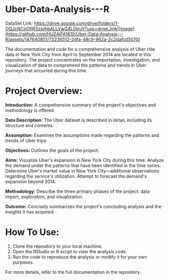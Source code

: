 # Uber-Data-Analysis---R

DataSet Link: 
https://drive.google.com/drive/folders/1-OQJcNCoOfjR3zsiihbALLVwG4LGtruY?usp=drive_link![image](https://github.com/HUZAIFA1610/Uber-Data-Analysis---R/assets/147640851/72236512-2dfa-48c9-962a-2c2dafcd5070)

The documentation and code for a comprehensive analysis of Uber ride data in New York City from April to September 2014 are located in this repository. The project concentrates on the importation, investigation, and visualization of data to comprehend the patterns and trends in Uber journeys that occurred during this time.

# Project Overview:
**Introduction:** A comprehensive summary of the project's objectives and methodology is offered.

**Data Description:** The Uber dataset is described in detail, including its structure and contents.

**Assumption:** Examines the assumptions made regarding the patterns and trends of Uber trips.

**Objectives:** Outlines the goals of the project.

**Aims:** Visualize Uber's expansion in New York City during this time. Analyze the demand under the patterns that have been identified in the time series. Determine Uber's market value in New York City—additional observations regarding the service's utilization. Attempt to forecast the demand's expansion beyond 2014.


**Methodology:** Describe the three primary phases of the project: data import, exploration, and visualization.

**Outcome:** Concisely summarizes the project's concluding analysis and the insights it has acquired.

# How To Use:
1. Clone the repository to your local machine.
2. Open the RStudio or R script to view the analysis code.
3. Run the code to reproduce the analysis or modify it for your own purposes.


For more details, refer to the full documentation in the repository.
